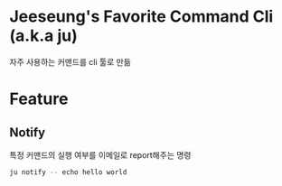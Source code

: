 # Jeeseung's Favorite Command Cli (a.k.a ju)
자주 사용하는 커맨드를 cli 툴로 만듦

# Feature

## Notify
특정 커맨드의 실행 여부를 이메일로 report해주는 명령
``` bash
ju notify -- echo hello world
```
